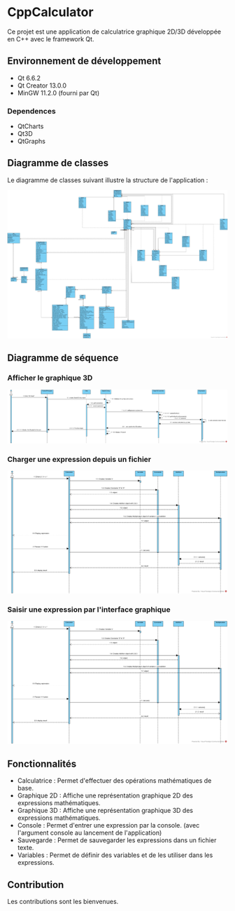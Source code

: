 # CppCalculator

Ce projet est une application de calculatrice graphique 2D/3D développée en C++ avec le framework Qt.

## Environnement de développement

- Qt 6.6.2
- Qt Creator 13.0.0
- MinGW 11.2.0 (fourni par Qt)

### Dependences

- QtCharts
- Qt3D
- QtGraphs

## Diagramme de classes

Le diagramme de classes suivant illustre la structure de l'application :

![Class-Diagram5.jpg](docs/Class-Diagram5.jpg)

## Diagramme de séquence

### Afficher le graphique 3D

![Sequence-Diagram1-3DGraph.jpg](docs/Sequence-Diagram1-3DGraph.jpg)

### Charger une expression depuis un fichier

![Sequence-Diagram2-Classicexp.jpg](docs/Sequence-Diagram2-Classicexp.jpg)

### Saisir une expression par l'interface graphique

![Sequence-Diagram2-Classicexp.jpg](docs/Sequence-Diagram2-Classicexp.jpg)

## Fonctionnalités

- Calculatrice : Permet d'effectuer des opérations mathématiques de base.
- Graphique 2D : Affiche une représentation graphique 2D des expressions mathématiques.
- Graphique 3D : Affiche une représentation graphique 3D des expressions mathématiques.
- Console : Permet d'entrer une expression par la console. (avec l'argument console au lancement de l'application)
- Sauvegarde : Permet de sauvegarder les expressions dans un fichier texte.
- Variables : Permet de définir des variables et de les utiliser dans les expressions.

## Contribution

Les contributions sont les bienvenues.